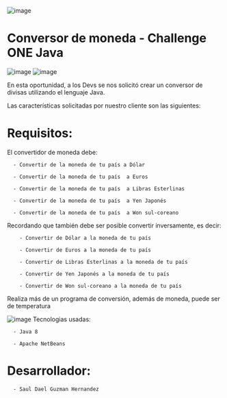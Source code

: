 ![image](https://github.com/SaulDael/ConversorChallenge/assets/123760157/70e72d61-504d-477b-976d-a5976415eec6)



# Conversor de moneda - Challenge ONE Java
![image](https://github.com/SaulDael/ConversorChallenge/assets/123760157/37ea3200-5af1-4efb-978b-89fb7118087e)
![image](https://github.com/SaulDael/ConversorChallenge/assets/123760157/cfa23865-7610-4e79-add3-a8969c47ee3f)


En esta oportunidad, a los Devs se nos solicitó crear un conversor de divisas utilizando el lenguaje Java.

Las características solicitadas por nuestro cliente son las siguientes:

# Requisitos:
El convertidor de moneda debe:

      - Convertir de la moneda de tu país a Dólar

      - Convertir de la moneda de tu país  a Euros

      - Convertir de la moneda de tu país  a Libras Esterlinas

      - Convertir de la moneda de tu país  a Yen Japonés

      - Convertir de la moneda de tu país  a Won sul-coreano

Recordando que también debe ser posible convertir inversamente, es decir:

        - Convertir de Dólar a la moneda de tu país

        - Convertir de Euros a la moneda de tu país

        - Convertir de Libras Esterlinas a la moneda de tu país

        - Convertir de Yen Japonés a la moneda de tu país

        - Convertir de Won sul-coreano a la moneda de tu país
        
Realiza más de un programa de conversión, además de moneda, puede ser de temperatura

![image](https://github.com/SaulDael/ConversorChallenge/assets/123760157/54d7c272-c2a1-4f20-b63a-2b8914736f45)
  Tecnologias usadas: 

      - Java 8

      - Apache NetBeans

# Desarrollador:

      - Saul Dael Guzman Hernandez
